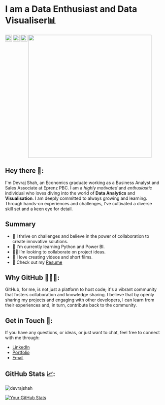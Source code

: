 # I am a Data Enthusiast and Data Visualiser📊

<a href="https://www.linkedin.com/in/devrajshah/">
  <img align="left" alt="Devraj's Linkedin" width="22px" style="color=blue" src="https://cdn.jsdelivr.net/npm/simple-icons@v3/icons/linkedin.svg" />
</a>

<a href="https://github.com/devraj-shah">
  <img align="left" alt="Devraj's Github" width="22px" src="https://cdn.jsdelivr.net/npm/simple-icons@v3/icons/github.svg" />
</a>

<a href="https://www.instagram.com/thedevrajshah/">
  <img align="left" alt="Devraj's Instagram" width="22px" src="https://cdn.jsdelivr.net/npm/simple-icons@v3/icons/instagram.svg" />
</a>

<p  align="centre"><img src="https://github.com/devraj-shah/devrajshah/assets/107785817/f14a9e4d-09bd-4e99-9c4e-858410d73a85" width="400" height="400">

## Hey there 👋:

I'm Devraj Shah, an Economics graduate working as a Business Analyst and Sales Associate at Eprenz PBC.
I am a *highly motivated* and *enthusiastic* individual who loves diving into the world of **Data Analytics** and **Visualisation**.
I am deeply committed to always growing and learning. Through hands-on experiences and challenges, I've cultivated a diverse skill set and a keen eye for detail.

## Summary
- 🚀 I thrive on challenges and believe in the power of collaboration to create innovative solutions.
- 🌱 I'm currently learning Python and Power BI.
- 🤝🏻 I’m looking to collaborate on project ideas.
- 🎥 I love creating videos and short films.
- 📖 Check out my [Resume](https://drive.google.com/file/d/13t1c39zNEccJFDeRKqBOsjs0HE0bJLfj/view?usp=drive_link)

## Why GitHub 👨🏻‍💻:

GitHub, for me, is not just a platform to host code; it's a vibrant community that fosters collaboration and knowledge sharing. I believe that by openly sharing my projects and engaging with other developers, I can learn from their experiences and, in turn, contribute back to the community.

## Get in Touch 📮:

If you have any questions, or ideas, or just want to chat, feel free to connect with me through:

- [LinkedIn](https://www.linkedin.com/in/devrajshah/)
- [Portfolio](https://devrajshah.super.site/)
- [Email](mailto:devraj.shah08@gmail.com)

## GitHub Stats 📈:
<p align="left"> <img src="https://komarev.com/ghpvc/?username=devraj-shah&label=Profile Views&color=blue&style=plastic" alt="devrajshah" /> </p>

<a href="https://github.com/devraj-shah">
  
![Your GitHub Stats](https://github-readme-stats.vercel.app/api?username=devraj-shah&show_icons=true&count_private=true&hide=prs,issues,contribs&theme=radical)
</a>
